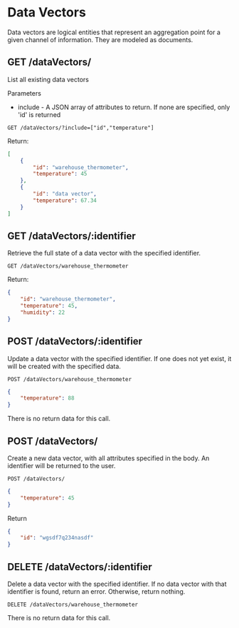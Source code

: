 Data Vectors
=============

Data vectors are logical entities that represent an aggregation point for a given channel of information. They are modeled as documents.


## GET /dataVectors/
List all existing data vectors

Parameters

   * include - A JSON array of attributes to return. If none are specified, only 'id' is returned

```
GET /dataVectors/?include=["id","temperature"]
```

Return:
```json
[
	{
		"id": "warehouse_thermometer",
		"temperature": 45
	},
	{
		"id": "data vector",
		"temperature": 67.34
	}
]
```

## GET /dataVectors/:identifier
Retrieve the full state of a data vector with the specified identifier.
```
GET /dataVectors/warehouse_thermometer
```
Return:
```json
{
	"id": "warehouse_thermometer",
	"temperature": 45,
	"humidity": 22
}
```


## POST /dataVectors/:identifier
Update a data vector with the specified identifier. If one does not yet exist, it will be created with the specified data.
```
POST /dataVectors/warehouse_thermometer
```
```json
{
	"temperature": 88
}
```
There is no return data for this call.


## POST /dataVectors/
Create a new data vector, with all attributes specified in the body. An identifier will be returned to the user.
```
POST /dataVectors/
```
```json
{
	"temperature": 45
}
```
Return
```json
{
	"id": "wgsdf7q234nasdf"
}
```



## DELETE /dataVectors/:identifier

Delete a data vector with the specified identifier. If no data vector with that identifier is found, return an error. Otherwise, return nothing.
```
DELETE /dataVectors/warehouse_thermometer
```
There is no return data for this call.
